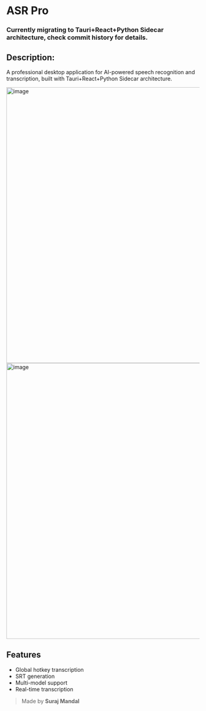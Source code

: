 # ASR Pro

### Currently migrating to Tauri+React+Python Sidecar architecture, check commit history for details.

## Description:
A professional desktop application for AI-powered speech recognition and transcription, built with Tauri+React+Python Sidecar architecture.


<img width="1080" height="720" alt="image" src="https://github.com/user-attachments/assets/96a7450d-a949-4b78-b483-45e0f828ca67" />

<img width="1080" height="720" alt="image" src="https://github.com/user-attachments/assets/11f2d283-3954-4751-b8fd-4417a5e14862" />



## Features
- Global hotkey transcription
- SRT generation
- Multi-model support
- Real-time transcription


> Made by **Suraj Mandal**
